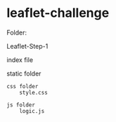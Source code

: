 # leaflet-challenge

Folder:

Leaflet-Step-1

index file

static folder

	css folder
		style.css

	js folder
		logic.js




	
